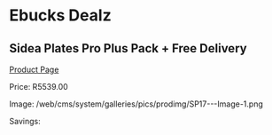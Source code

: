 
# Ebucks Dealz
## Sidea Plates Pro Plus Pack + Free Delivery
[Product Page](https://www.ebucks.com/web/shop/productSelected.do?prodId=1173531827&catId=1173528667)

Price: R5539.00

Image: /web/cms/system/galleries/pics/prodimg/SP17---Image-1.png

Savings: 


	